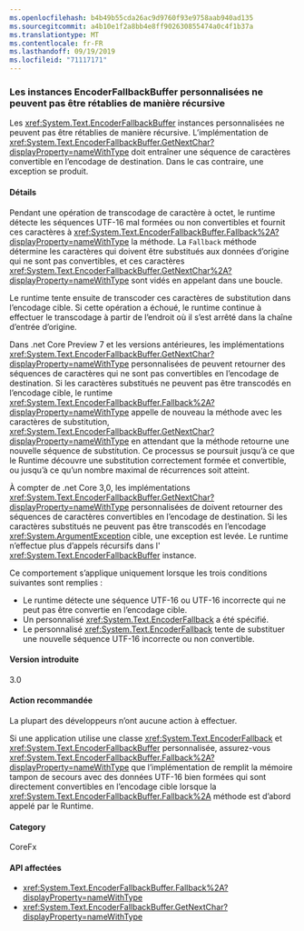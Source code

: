 ```yaml
---
ms.openlocfilehash: b4b49b55cda26ac9d9760f93e9758aab940ad135
ms.sourcegitcommit: a4b10e1f2a8bb4e8ff902630855474a0c4f1b37a
ms.translationtype: MT
ms.contentlocale: fr-FR
ms.lasthandoff: 09/19/2019
ms.locfileid: "71117171"
---
```

### <a name="custom-encoderfallbackbuffer-instances-cannot-fall-back-recursively"></a>Les instances EncoderFallbackBuffer personnalisées ne peuvent pas être rétablies de manière récursive

Les <xref:System.Text.EncoderFallbackBuffer> instances personnalisées ne peuvent pas être rétablies de manière récursive. L’implémentation de <xref:System.Text.EncoderFallbackBuffer.GetNextChar?displayProperty=nameWithType> doit entraîner une séquence de caractères convertible en l’encodage de destination. Dans le cas contraire, une exception se produit. 

#### <a name="details"></a>Détails

Pendant une opération de transcodage de caractère à octet, le runtime détecte les séquences UTF-16 mal formées ou non convertibles et fournit ces caractères à <xref:System.Text.EncoderFallbackBuffer.Fallback%2A?displayProperty=nameWithType> la méthode. La `Fallback` méthode détermine les caractères qui doivent être substitués aux données d’origine qui ne sont pas convertibles, et ces caractères <xref:System.Text.EncoderFallbackBuffer.GetNextChar%2A?displayProperty=nameWithType> sont vidés en appelant dans une boucle.

Le runtime tente ensuite de transcoder ces caractères de substitution dans l’encodage cible. Si cette opération a échoué, le runtime continue à effectuer le transcodage à partir de l’endroit où il s’est arrêté dans la chaîne d’entrée d’origine. 

Dans .net Core Preview 7 et les versions antérieures, les implémentations <xref:System.Text.EncoderFallbackBuffer.GetNextChar?displayProperty=nameWithType> personnalisées de peuvent retourner des séquences de caractères qui ne sont pas convertibles en l’encodage de destination. Si les caractères substitués ne peuvent pas être transcodés en l’encodage cible, le runtime <xref:System.Text.EncoderFallbackBuffer.Fallback%2A?displayProperty=nameWithType> appelle de nouveau la méthode avec les caractères de substitution, <xref:System.Text.EncoderFallbackBuffer.GetNextChar?displayProperty=nameWithType> en attendant que la méthode retourne une nouvelle séquence de substitution. Ce processus se poursuit jusqu’à ce que le Runtime découvre une substitution correctement formée et convertible, ou jusqu’à ce qu’un nombre maximal de récurrences soit atteint.

À compter de .net Core 3,0, les implémentations <xref:System.Text.EncoderFallbackBuffer.GetNextChar?displayProperty=nameWithType> personnalisées de doivent retourner des séquences de caractères convertibles en l’encodage de destination. Si les caractères substitués ne peuvent pas être transcodés en l’encodage <xref:System.ArgumentException> cible, une exception est levée. Le runtime n’effectue plus d’appels récursifs dans l' <xref:System.Text.EncoderFallbackBuffer> instance. 

Ce comportement s’applique uniquement lorsque les trois conditions suivantes sont remplies :

- Le runtime détecte une séquence UTF-16 ou UTF-16 incorrecte qui ne peut pas être convertie en l’encodage cible.
- Un personnalisé <xref:System.Text.EncoderFallback> a été spécifié.
- Le personnalisé <xref:System.Text.EncoderFallback> tente de substituer une nouvelle séquence UTF-16 incorrecte ou non convertible.

#### <a name="version-introduced"></a>Version introduite

3.0

#### <a name="recommended-action"></a>Action recommandée

La plupart des développeurs n’ont aucune action à effectuer.

Si une application utilise une classe <xref:System.Text.EncoderFallback> et <xref:System.Text.EncoderFallbackBuffer> personnalisée, assurez-vous <xref:System.Text.EncoderFallbackBuffer.Fallback%2A?displayProperty=nameWithType> que l’implémentation de remplit la mémoire tampon de secours avec des données UTF-16 bien formées qui sont directement convertibles en l’encodage cible lorsque la <xref:System.Text.EncoderFallbackBuffer.Fallback%2A> méthode est d’abord appelé par le Runtime.

#### <a name="category"></a>Category

CoreFx

#### <a name="affected-apis"></a>API affectées

- <xref:System.Text.EncoderFallbackBuffer.Fallback%2A?displayProperty=nameWithType>
- <xref:System.Text.EncoderFallbackBuffer.GetNextChar?displayProperty=nameWithType>

<!--

### Affected APIs

- `Overload:System.Text.EncoderFallbackBuffer.Fallback`
- `M:System.Text.EncoderFallbackBuffer.GetNextChar`

-->